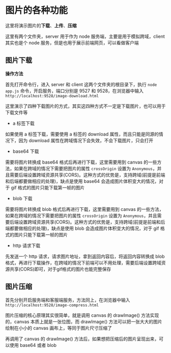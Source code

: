 # 图片的各种功能

这里将演示图片的**下载**、**上传**、**压缩**  

这里有两个文件夹，server 用于作为 node 服务端，主要是用于模拟跨域，client 其实也是个 node 服务，但是也用于展示前端网页，可以看做客户端  

## 图片下载

**操作方法**

首先打开命令行，进入 server 和 client 这两个文件夹的根目录下，执行 `node app.js` 命令，开启服务，端口分别是 9527 和 9528，在浏览器中输入 `http://localhost:9528/image-download.html`  

这里演示了四种下载图片的方式，其实这四种方式不一定是下载图片，也可以用于下载文件等  

- a 标签下载

如果使用 a 标签下载，需要使用 a 标签的 download 属性，而且只能是同源的情况下，因为 download 属性在跨域情况下会失效，不会下载图片，只会打开

- base64 下载

需要将图片转换成 base64 格式后再进行下载，这里需要用到 canvas 的一些方法，如果在跨域的情况下需要把图片的属性 `crossOrigin` 设置为 `Anonymous`，并且需要后端设置跨域资源共享(CORS)。这种方式的优势是，支持跨域(前提是前端和后端都要做相应的处理)，缺点是使用 base64 会造成图片体积变大的情况，对于 gif 格式的图片只能下载第一帧的图片  

- blob 下载

需要将图片转换成 blob 格式后再进行下载，这里需要用到 canvas 的一些方法，如果在跨域的情况下需要把图片的属性 `crossOrigin` 设置为 `Anonymous`，并且需要后端设置跨域资源共享(CORS)。这种方式的优势是，支持跨域(前提是前端和后端都要做相应的处理)，缺点是使用 blob 会造成图片体积变大的情况，对于 gif 格式的图片只能下载第一帧的图片  

- http 请求下载

先发送一个 http 请求，请求图片地址，拿到返回内容后，将返回内容转换成 blob 格式，再进行下载操作，在跨域的情况下前端可以不用处理，需要后端设置跨域资源共享(CORS)即可，对于gif格式的图片也能完整保存  

## 图片压缩

首先分别开启服务端和客服端服务，方法同上，在浏览器中输入 `http://localhost:9528/image-compress.html`    

图片压缩的核心原理其实很简单，就是调用 canvas 的 drawImage() 方法实现的，canvas 本质上就是一张位图，而 drawImage() 方法可以把一张大大的图片绘制在小小的 canvas 画布上，等同于图片尺寸压缩了  

再调用了 canvas 的 drawImage() 方法后，如果想把压缩后的图片呈现出来，可以使用 base64 或者 blob  


